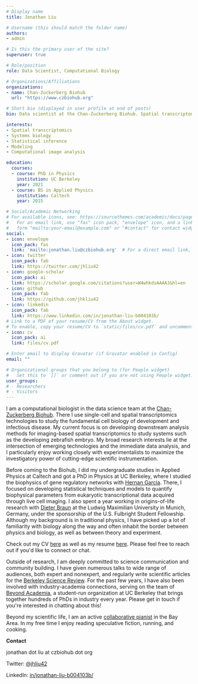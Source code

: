 ```yaml
---
# Display name
title: Jonathan Liu

# Username (this should match the folder name)
authors:
- admin

# Is this the primary user of the site?
superuser: true

# Role/position
role: Data Scientist, Computational Biology

# Organizations/Affiliations
organizations:
- name: Chan-Zuckerberg Biohub
  url: "https://www.czbiohub.org"

# Short bio (displayed in user profile at end of posts)
bio: Data scientist at the Chan-Zuckerberg Biohub. Spatial transcriptomics, quantitative biology, science communication and community, classical music. He/him/his.

interests:
- Spatial transcriptomics
- Systems biology
- Statistical inference
- Modeling
- Computational image analysis

education:
  courses:
  - course: PhD in Physics
    institution: UC Berkeley
    year: 2021
  - course: BS in Applied Physics
    institution: Caltech
    year: 2015

# Social/Academic Networking
# For available icons, see: https://sourcethemes.com/academic/docs/page-builder/#icons
#   For an email link, use "fas" icon pack, "envelope" icon, and a link in the
#   form "mailto:your-email@example.com" or "#contact" for contact widget.
social:
- icon: envelope
  icon_pack: fas
  link: 'mailto:jonathan.liu@czbiohub.org'  # For a direct email link, use "mailto:test@example.org".
- icon: twitter
  icon_pack: fab
  link: https://twitter.com/jhliu42
- icon: google-scholar
  icon_pack: ai
  link: https://scholar.google.com/citations?user=W4whkdsAAAAJ&hl=en
- icon: github
  icon_pack: fab
  link: https://github.com/jhkliu42
- icon: linkedin
  icon_pack: fab
  link: https://www.linkedin.com/in/jonathan-liu-b004103b/
# Link to a PDF of your resume/CV from the About widget.
# To enable, copy your resume/CV to `static/files/cv.pdf` and uncomment the lines below.
- icon: cv
  icon_pack: ai
  link: files/cv.pdf

# Enter email to display Gravatar (if Gravatar enabled in Config)
email: ""

# Organizational groups that you belong to (for People widget)
#   Set this to `[]` or comment out if you are not using People widget.
user_groups:
# - Researchers
# - Visitors
---
```

I am a computational biologist in the data science team at the [Chan-Zuckerberg Biohub](https://www.czbiohub.org/). There I use single-cell and spatial transcriptomics technologies to study the fundamental cell biology of development and infectious disease. My current focus is on developing downstream analysis methods for imaging-based spatial transcriptomics to study systems such as the developing zebrafish embryo. My broad research interests lie at the intersection of emerging technologies and the immediate data analysis, and I particularly enjoy working closely with experimentalists to maximize the investigatory power of cutting-edge scientific instrumentation.

Before coming to the Biohub, I did my undergraduate studies in Applied Physics at Caltech and got a PhD in Physics at UC Berkeley, where I studied the biophysics of gene regulatory networks with [Hernan Garcia](http://garcialab.berkeley.edu/). There, I focused on developing statistical techniques and models to quantify biophysical parameters from eukaryotic transcriptional data acquired through live cell imaging. I also spent a year working in origins-of-life research with [Dieter Braun](https://www.biosystems.physik.uni-muenchen.de/) at the Ludwig Maximilian University in Munich, Germany, under the sponsorship of the U.S. Fulbright Student Fellowship. Although my background is in traditional physics, I have picked up a lot of familiarity with biology along the way and often inhabit the border between physics and biology, as well as between theory and experiment.

Check out my CV [here](files/cv.pdf) as well as my resume [here](files/resume.pdf). Please feel free to reach out if you'd like to connect or chat.

Outside of research, I am deeply committed to science communication and community building. I have given numerous talks to wide range of audiences, both expert and nonexpert, and regularly write scientific articles for the [Berkeley Science Review](http://berkeleysciencereview.com/). For the past few years, I have also been involved with industry-academia connections, serving on the team of [Beyond Academia](https://beyondacademia.berkeley.edu/), a student-run organization at UC Berkeley that brings together hundreds of PhDs in industry every year. Please get in touch if you're interested in chatting about this!

Beyond my scientific life, I am an active [collaborative pianist](piano/) in the Bay Area. In my free time I enjoy reading speculative fiction, running, and cooking.

**Contact**

jonathan dot liu at czbiohub dot org

Twitter: [@jhliu42](https://twitter.com/jhliu42)

LinkedIn: [in/jonathan-liu-b004103b/](https://www.linkedin.com/in/jonathan-liu-b004103b/)
